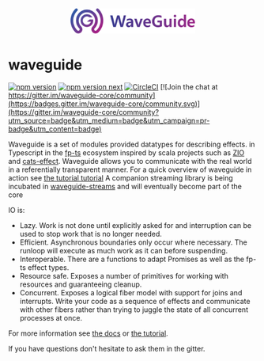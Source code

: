 <h1 align=center>
<img src="logo/logotype.svg" width=50%>
</h1>

# waveguide

[![npm version](https://img.shields.io/npm/v/waveguide)](https://img.shields.io/npm/v/waveguide)
[![npm version next](https://img.shields.io/npm/v/waveguide/next)](https://img.shields.io/npm/v/waveguide/next)
[![CircleCI](https://circleci.com/gh/rzeigler/waveguide.svg?style=svg)](https://circleci.com/gh/rzeigler/waveguide) 
[![Join the chat at https://gitter.im/waveguide-core/community](https://badges.gitter.im/waveguide-core/community.svg)](https://gitter.im/waveguide-core/community?utm_source=badge&utm_medium=badge&utm_campaign=pr-badge&utm_content=badge)

Waveguide is a set of modules provided datatypes for describing effects. in Typescript in the [fp-ts](https://github.com/gcanti/fp-ts) ecosystem inspired by scala projects such as [ZIO](https://github.com/scalaz/scalaz-zio) and [cats-effect](https://github.com/typelevel/cats-effect). Waveguide allows you to communicate with the real world in a referentially transparent manner.
For a quick overview of waveguide in action see [the tutorial tutorial](https://github.com/rzeigler/waveguide/blob/master/examples/)
A companion streaming library is being incubated in [waveguide-streams](https://github.com/rzeigler/waveguide-streams) 
and will eventually become part of the core

IO is:
- Lazy. Work is not done until explicitly asked for and interruption can be used to stop work that is no longer needed.
- Efficient. Asynchronous boundaries only occur where necessary. The runloop will execute as much work as it can before suspending.
- Interoperable. There are a functions to adapt Promises as well as the fp-ts effect types.
- Resource safe. Exposes a number of primitives for working with resources and guaranteeing cleanup.
- Concurrent. Exposes a logical fiber model with support for joins and interrupts. Write your code as a sequence of effects and communicate with other fibers rather than trying to juggle the state of all concurrent processes at once.

For more information see [the docs](https://rzeigler.github.io/waveguide) or [the tutorial](https://github.com/rzeigler/waveguide/blob/master/examples/).

If you have questions don't hesitate to ask them in the gitter.


